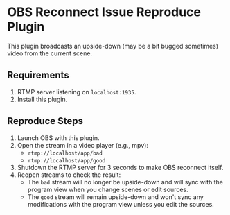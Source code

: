 # OBS Reconnect Issue Reproduce Plugin

This plugin broadcasts an upside-down (may be a bit bugged sometimes) video from the current scene.

## Requirements

1. RTMP server listening on `localhost:1935`.
2. Install this plugin.

## Reproduce Steps

1. Launch OBS with this plugin.
2. Open the stream in a video player (e.g., mpv):
    - `rtmp://localhost/app/bad`
    - `rtmp://localhost/app/good`
3. Shutdown the RTMP server for 3 seconds to make OBS reconnect itself.
4. Reopen streams to check the result:
    - The `bad` stream will no longer be upside-down and will sync with the program view when you change scenes or edit sources.
    - The `good` stream will remain upside-down and won't sync any modifications with the program view unless you edit the sources.

